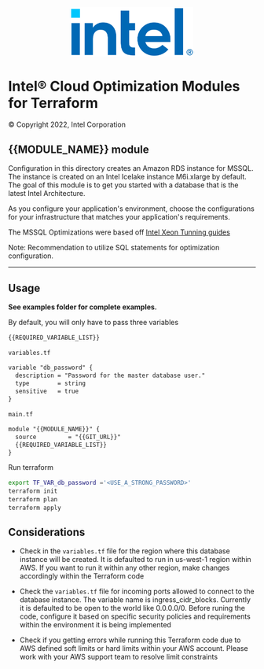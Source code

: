 <p align="center">
  <img src="./images/logo-classicblue-800px.png" alt="Intel Logo" width="250"/>
</p>

# Intel® Cloud Optimization Modules for Terraform

© Copyright 2022, Intel Corporation

## {{MODULE_NAME}} module

Configuration in this directory creates an Amazon RDS instance for MSSQL. The instance is created on an Intel Icelake instance M6i.xlarge by default. The goal of this module is to get you started with a database that is the latest Intel Architecture.

As you configure your application's environment, choose the configurations for your infrastructure that matches your application's requirements.

The MSSQL Optimizations were based off [Intel Xeon Tunning guides](<https://www.intel.com/content/www/us/en/developer/articles/guide/sql-server-tuning-guide-for-otp-using-xeon.html>)

Note:  Recommendation to utilize SQL statements for optimization configuration.

---

## Usage

**See examples folder for complete examples.**

By default, you will only have to pass three variables

```hcl
{{REQUIRED_VARIABLE_LIST}}
```

`variables.tf`

```hcl
variable "db_password" {
  description = "Password for the master database user."
  type        = string
  sensitive   = true
}
```

`main.tf`

```hcl
module "{{MODULE_NAME}}" {
  source         = "{{GIT_URL}}"
  {{REQUIRED_VARIABLE_LIST}}
}
```

Run terraform

```bash
export TF_VAR_db_password ='<USE_A_STRONG_PASSWORD>'
terraform init  
terraform plan
terraform apply 
```

## Considerations

- Check in the `variables.tf` file for the region where this database instance will be created. It is defaulted to run in us-west-1 region within AWS. If you want to run it within any other region, make changes accordingly within the Terraform code

- Check the `variables.tf` file for incoming ports allowed to connect to the database instance. The variable name is ingress_cidr_blocks. Currently it is defaulted to be open to the world like 0.0.0.0/0. Before runing the code, configure it based on specific security policies and requirements within the environment it is being implemented

- Check if you getting errors while running this Terraform code due to AWS defined soft limits or hard limits within your AWS account. Please work with your AWS support team to resolve limit constraints
